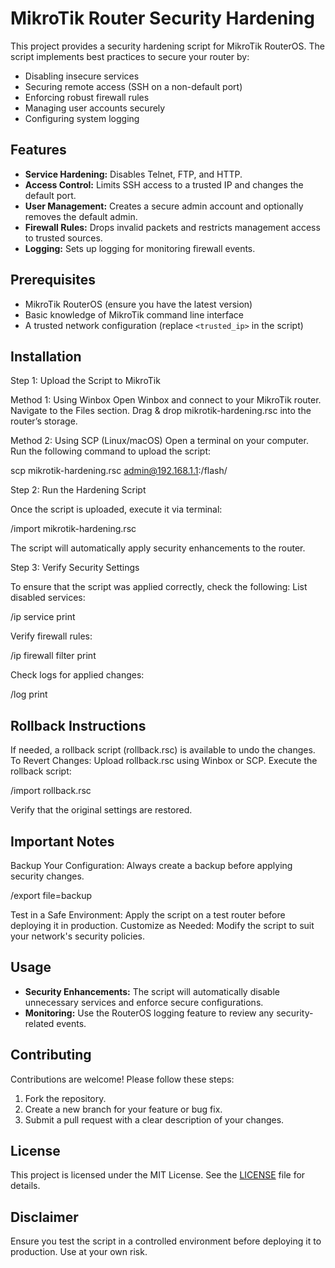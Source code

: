 # MikroTik Router Security Hardening

This project provides a security hardening script for MikroTik RouterOS. The script implements best practices to secure your router by:

- Disabling insecure services
- Securing remote access (SSH on a non-default port)
- Enforcing robust firewall rules
- Managing user accounts securely
- Configuring system logging

## Features

- **Service Hardening:** Disables Telnet, FTP, and HTTP.
- **Access Control:** Limits SSH access to a trusted IP and changes the default port.
- **User Management:** Creates a secure admin account and optionally removes the default admin.
- **Firewall Rules:** Drops invalid packets and restricts management access to trusted sources.
- **Logging:** Sets up logging for monitoring firewall events.

## Prerequisites

- MikroTik RouterOS (ensure you have the latest version)
- Basic knowledge of MikroTik command line interface
- A trusted network configuration (replace `<trusted_ip>` in the script)

## Installation
Step 1: Upload the Script to MikroTik

Method 1: Using Winbox
Open Winbox and connect to your MikroTik router.
Navigate to the Files section.
Drag & drop mikrotik-hardening.rsc into the router’s storage.

Method 2: Using SCP (Linux/macOS)
Open a terminal on your computer.
Run the following command to upload the script:

scp mikrotik-hardening.rsc admin@192.168.1.1:/flash/

Step 2: Run the Hardening Script

Once the script is uploaded, execute it via terminal:

/import mikrotik-hardening.rsc

The script will automatically apply security enhancements to the router.

Step 3: Verify Security Settings

To ensure that the script was applied correctly, check the following:
List disabled services:

/ip service print

Verify firewall rules:

/ip firewall filter print

Check logs for applied changes:

/log print

## Rollback Instructions

If needed, a rollback script (rollback.rsc) is available to undo the changes.
To Revert Changes:
Upload rollback.rsc using Winbox or SCP.
Execute the rollback script:

/import rollback.rsc

Verify that the original settings are restored.

## Important Notes

Backup Your Configuration: Always create a backup before applying security changes.

/export file=backup

Test in a Safe Environment: Apply the script on a test router before deploying it in production.
Customize as Needed: Modify the script to suit your network's security policies.

## Usage

- **Security Enhancements:** The script will automatically disable unnecessary services and enforce secure configurations.
- **Monitoring:** Use the RouterOS logging feature to review any security-related events.

## Contributing

Contributions are welcome! Please follow these steps:

1. Fork the repository.
2. Create a new branch for your feature or bug fix.
3. Submit a pull request with a clear description of your changes.

## License

This project is licensed under the MIT License. See the [LICENSE](LICENSE) file for details.

## Disclaimer

Ensure you test the script in a controlled environment before deploying it to production. Use at your own risk.
